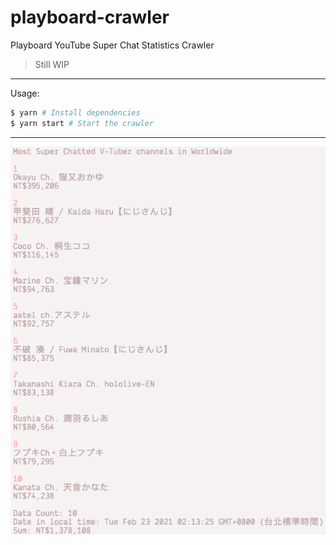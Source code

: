 # playboard-crawler
Playboard YouTube Super Chat Statistics Crawler

> Still WIP

---
Usage:
```bash
$ yarn # Install dependencies
$ yarn start # Start the crawler
```
---
![](assets/img/demo.png)

